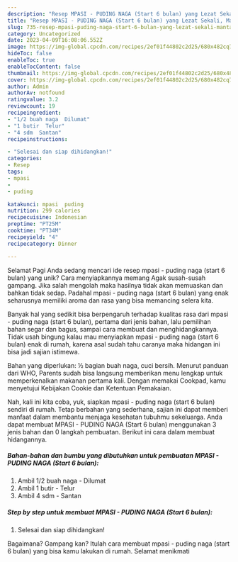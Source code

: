 ```yaml
---
description: "Resep MPASI - PUDING NAGA (Start 6 bulan) yang Lezat Sekali, Mantap"
title: "Resep MPASI - PUDING NAGA (Start 6 bulan) yang Lezat Sekali, Mantap"
slug: 735-resep-mpasi-puding-naga-start-6-bulan-yang-lezat-sekali-mantap
category: Uncategorized
date: 2023-04-09T16:08:06.552Z
image: https://img-global.cpcdn.com/recipes/2ef01f44802c2d25/680x482cq70/mpasi-puding-naga-start-6-bulan-foto-resep-utama.jpg
hideToc: false
enableToc: true
enableTocContent: false
thumbnail: https://img-global.cpcdn.com/recipes/2ef01f44802c2d25/680x482cq70/mpasi-puding-naga-start-6-bulan-foto-resep-utama.jpg
cover: https://img-global.cpcdn.com/recipes/2ef01f44802c2d25/680x482cq70/mpasi-puding-naga-start-6-bulan-foto-resep-utama.jpg
author: Admin
authorAv: notfound
ratingvalue: 3.2
reviewcount: 19
recipeingredient:
- "1/2 buah naga  Dilumat"
- "1 butir  Telur"
- "4 sdm  Santan"
recipeinstructions:

- "Selesai dan siap dihidangkan!"
categories:
- Resep
tags:
- mpasi
- 
- puding

katakunci: mpasi  puding 
nutrition: 299 calories
recipecuisine: Indonesian
preptime: "PT25M"
cooktime: "PT34M"
recipeyield: "4"
recipecategory: Dinner

---
```



Selamat Pagi Anda sedang mencari ide resep mpasi - puding naga (start 6 bulan) yang unik? Cara menyiapkannya memang Agak susah-susah gampang. Jika salah mengolah maka hasilnya tidak akan memuaskan dan bahkan tidak sedap. Padahal mpasi - puding naga (start 6 bulan) yang enak seharusnya memiliki aroma dan rasa yang bisa memancing selera kita.


Banyak hal yang sedikit bisa berpengaruh terhadap kualitas rasa dari mpasi - puding naga (start 6 bulan), pertama dari jenis bahan, lalu pemilihan bahan segar dan bagus, sampai cara membuat dan menghidangkannya. Tidak usah bingung kalau mau menyiapkan mpasi - puding naga (start 6 bulan) enak di rumah, karena asal sudah tahu caranya maka hidangan ini bisa jadi sajian istimewa.

Bahan yang diperlukan: ½ bagian buah naga, cuci bersih. Menurut panduan dari WHO, Parents sudah bisa langsung memberikan menu lengkap untuk memperkenalkan makanan pertama kali. Dengan memakai Cookpad, kamu menyetujui Kebijakan Cookie dan Ketentuan Pemakaian.


Nah, kali ini kita coba, yuk, siapkan mpasi - puding naga (start 6 bulan) sendiri di rumah. Tetap berbahan yang sederhana, sajian ini dapat memberi manfaat dalam membantu menjaga kesehatan tubuhmu sekeluarga. Anda dapat membuat MPASI - PUDING NAGA (Start 6 bulan) menggunakan 3 jenis bahan dan 0 langkah pembuatan. Berikut ini cara dalam membuat hidangannya.

<!--inarticleads1-->

##### Bahan-bahan dan bumbu yang dibutuhkan untuk pembuatan MPASI - PUDING NAGA (Start 6 bulan):

1. Ambil 1/2 buah naga - Dilumat
1. Ambil 1 butir - Telur
1. Ambil 4 sdm - Santan




<!--inarticleads2-->

##### Step by step untuk membuat MPASI - PUDING NAGA (Start 6 bulan):


1. Selesai dan siap dihidangkan!



Bagaimana? Gampang kan? Itulah cara membuat mpasi - puding naga (start 6 bulan) yang bisa kamu lakukan di rumah. Selamat menikmati
